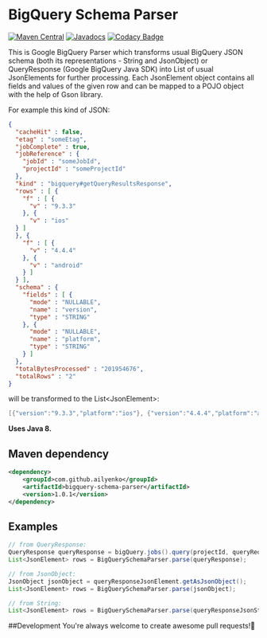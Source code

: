 # BigQuery Schema Parser
[![Maven Central](https://maven-badges.herokuapp.com/maven-central/com.github.ailyenko/bigquery-schema-parser/badge.svg)](https://maven-badges.herokuapp.com/maven-central/com.github.ailyenko/bigquery-schema-parser)
[![Javadocs](http://www.javadoc.io/badge/com.github.ailyenko/bigquery-schema-parser.svg)](http://www.javadoc.io/doc/com.github.ailyenko/bigquery-schema-parser)
[![Codacy Badge](https://api.codacy.com/project/badge/Grade/a3ab51d2635c4b7288e3ee84c131ddea)](https://www.codacy.com/app/aleksey-ilyenko/bigquery-schema-parser?utm_source=github.com&amp;utm_medium=referral&amp;utm_content=ailyenko/bigquery-schema-parser&amp;utm_campaign=Badge_Grade)

This is Google BigQuery Parser which transforms usual BigQuery JSON schema (both its representations - String and JsonObject) or
QueryResponse (Google BigQuery Java SDK) into List of usual JsonElements for further processing. Each JsonElement object contains all fields and values of the given row and can be mapped to a POJO object with the help of Gson library.

For example this kind of JSON:
```json
{
  "cacheHit" : false,
  "etag" : "someEtag",
  "jobComplete" : true,
  "jobReference" : {
    "jobId" : "someJobId",
    "projectId" : "someProjectId"
  },
  "kind" : "bigquery#getQueryResultsResponse",
  "rows" : [ {
    "f" : [ {
      "v" : "9.3.3"
    }, {
      "v" : "ios"
  } ]
  }, {
    "f" : [ {
      "v" : "4.4.4"
    }, {
      "v" : "android"
    } ]
  } ],
  "schema" : {
    "fields" : [ {
      "mode" : "NULLABLE",
      "name" : "version",
      "type" : "STRING"
    }, {
      "mode" : "NULLABLE",
      "name" : "platform",
      "type" : "STRING"
    } ]
  },
  "totalBytesProcessed" : "201954676",
  "totalRows" : "2"
}
```
will be transformed to the List\<JsonElement\>:
```java
[{"version":"9.3.3","platform":"ios"}, {"version":"4.4.4","platform":"android"}]
```

**Uses Java 8.**

## Maven dependency
```xml
<dependency>
    <groupId>com.github.ailyenko</groupId>
    <artifactId>bigquery-schema-parser</artifactId>
    <version>1.0.1</version>
</dependency>
```

## Examples 
```java
// from QueryResponse:
QueryResponse queryResponse = bigQuery.jobs().query(projectId, queryRequest).execute();
List<JsonElement> rows = BigQuerySchemaParser.parse(queryResponse);

// from JsonObject:
JsonObject jsonObject = queryResponseJsonElement.getAsJsonObject();
List<JsonElement> rows = BigQuerySchemaParser.parse(jsonObject);

// from String:
List<JsonElement> rows = BigQuerySchemaParser.parse(queryResponseJsonString);
```

##Development
You're always welcome to create awesome pull requests!:beers:
